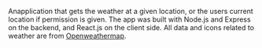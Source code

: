 
Anapplication that gets the weather at a given location, or the users
current location if permission is given. The app was built with Node.js
and Express on the backend, and React.js on the client side. All data and icons related to
weather are from [Openweathermap](http://openweathermap.org/).

